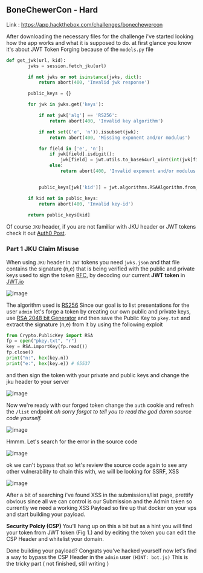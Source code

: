## BoneChewerCon - Hard
Link : https://app.hackthebox.com/challenges/bonechewercon

After downloading the necessary files for the challenge i've started looking how the app works and what it is supposed to do.
at first glance you know it's about JWT Token Forging because of the `models.py` file
```python
def get_jwk(url, kid):
		jwks = session.fetch_jku(url)

		if not jwks or not isinstance(jwks, dict):
			return abort(400, 'Invalid jwk response')

		public_keys = {}

		for jwk in jwks.get('keys'):

			if not jwk['alg'] == 'RS256':
				return abort(400, 'Invalid key algorithm')

			if not set(('e', 'n')).issubset(jwk):
				return abort(400, 'Missing exponent and/or modulus')

			for field in ['e', 'n']:
				if jwk[field].isdigit():
					jwk[field] = jwt.utils.to_base64url_uint(int(jwk[field])).decode()
				else:
					return abort(400, 'Invalid exponent and/or modulus')


			public_keys[jwk['kid']] = jwt.algorithms.RSAAlgorithm.from_jwk(json.dumps(jwk))

		if kid not in public_keys:
			return abort(400, 'Invalid key-id')
	
		return public_keys[kid]
```
Of course `JKU` header, if you are not familiar with JKU header or JWT tokens check it out [Auth0 Post](https://auth0.com/learn/json-web-tokens/).

### Part 1 JKU Claim Misuse
When using `JKU` header in `JWT` tokens you need `jwks.json` and that file contains the signature (n,e) that is being verified with the public and private keys used to sign the token [RFC](https://datatracker.ietf.org/doc/html/rfc7515),
by decoding our current **JWT token** in [JWT.io](https://jwt.io/)

![image](https://user-images.githubusercontent.com/32434709/140855160-873f050e-7e30-4b67-9485-9c50464257be.png)

The algorithm used is [RS256](https://community.auth0.com/t/jwt-signing-algorithms-rs256-vs-hs256/7720/2)
Since our goal is to list presentations for the user `admin` let's forge a token by creating our own public and private keys, use [RSA 2048 bit Generator](https://travistidwell.com/jsencrypt/demo/)
and then save the Public Key to `pkey.txt` and extract the signature (n,e) from it by using the following exploit
```python
from Crypto.PublicKey import RSA
fp = open("pkey.txt", "r")
key = RSA.importKey(fp.read())
fp.close()
print("n:", hex(key.n))
print("e:", hex(key.e)) # 65537
```
and then sign the token with your private and public keys and change the jku header to your server

![image](https://user-images.githubusercontent.com/32434709/140856691-35adb528-4e64-4edb-ad22-58182855aa71.png)

Now we're ready with our forged token change the `auth` cookie and refresh the `/list` endpoint *oh sorry forgot to tell you to read the god damn source code yourself.*

![image](https://user-images.githubusercontent.com/32434709/140856863-217214f1-8225-4dae-853f-6cce603fdb22.png)

Hmmm. Let's search for the error in the source code

![image](https://user-images.githubusercontent.com/32434709/140856942-6f6d0004-7107-406f-9fc8-fed4b81af614.png)

ok we can't bypass that so let's review the source code again to see any other vulnerability to chain this with, we will be looking for SSRF, XSS

![image](https://user-images.githubusercontent.com/32434709/140857315-b4f31aa8-6e4a-4822-b447-1ff45ff85d49.png)

After a bit of searching i've found XSS in the submissions/list page, prettify obvious since all we can control is our Submission and the Admin token so currently we need a working XSS Payload
so fire up that docker on your vps and start building your payload.

**Security Polciy (CSP)**
You'll hang up on this a bit but as a hint you will find your token from JWT token (Fig 1.) and by editing the token you can edit the CSP Header and whitelist your domain.

Done building your payload? Congrats you've hacked yourself now let's find a way to bypass the CSP Header in the `admin` user `(HINT: bot.js)`
This is the tricky part ( not finished, still writing )


